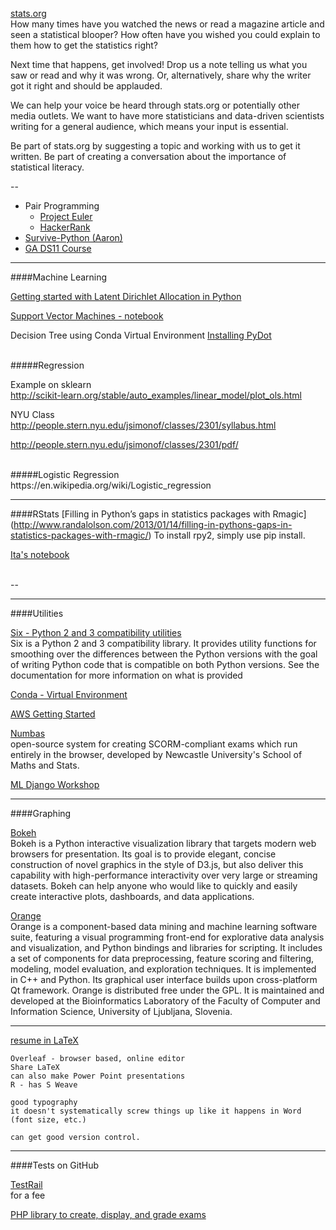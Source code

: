 
[stats.org](http://www.stats.org/contribute/)  
How many times have you watched the news or read a magazine article and seen a statistical blooper? How often have you wished you could explain to them how to get the statistics right?  

Next time that happens, get involved! Drop us a note telling us what you saw or read and why it was wrong. Or, alternatively, share why the writer got it right and should be applauded.  

We can help your voice be heard through stats.org or potentially other media outlets. We want to have more statisticians and data-driven scientists writing for a general audience, which means your input is essential.  

Be part of stats.org by suggesting a topic and working with us to get it written. Be part of creating a conversation about the importance of statistical literacy.

--

* Pair Programming
  * [Project Euler](https://projecteuler.net/)
  * [HackerRank](https://www.hackerrank.com/)
* [Survive-Python (Aaron)](https://survive-python.herokuapp.com/identity)
* [GA DS11 Course](https://github.com/reshama/GADS11-NYC-Summer2014)

*****

####Machine Learning

[Getting started with Latent Dirichlet Allocation in Python](http://chrisstrelioff.ws/sandbox/2014/11/13/getting_started_with_latent_dirichlet_allocation_in_python.html)

[Support Vector Machines - notebook](https://github.com/podopie/DAT18NYC/blob/master/classes/14-support_vector_machines.ipynb)

Decision Tree using Conda Virtual Environment
[Installing PyDot](https://github.com/thisismetis/ds2/blob/master/lectures/mcnulty/w4d5_Decision_Tree_Challenges.md)

<br>
#####Regression

Example on sklearn<br>
http://scikit-learn.org/stable/auto_examples/linear_model/plot_ols.html

NYU Class<br>
http://people.stern.nyu.edu/jsimonof/classes/2301/syllabus.html

http://people.stern.nyu.edu/jsimonof/classes/2301/pdf/

<br>
#####Logistic Regression<br>
https://en.wikipedia.org/wiki/Logistic_regression



*****

####RStats
[Filling in Python’s gaps in statistics packages with Rmagic]
(http://www.randalolson.com/2013/01/14/filling-in-pythons-gaps-in-statistics-packages-with-rmagic/)
To install rpy2, simply use pip install.

[Ita's notebook](https://github.com/thisismetis/ds4/blob/master/investigations/rpy2/Demo.ipynb)

<br>
--

*****

####Utilities

[Six - Python 2 and 3 compatibility utilities](https://pypi.python.org/pypi/six)<br>
Six is a Python 2 and 3 compatibility library. It provides utility functions for smoothing over the differences between the Python versions with the goal of writing Python code that is compatible on both Python versions. See the documentation for more information on what is provided


[Conda - Virtual Environment](http://conda.pydata.org/docs/using/envs.html)

[AWS Getting Started](http://aws.amazon.com/getting-started/)

[Numbas](https://github.com/numbas/editor)<br>
open-source system for creating SCORM-compliant exams which run entirely in the browser, developed by Newcastle University's School of Maths and Stats.

[ML Django Workshop](https://github.com/lightstrike/mlworkshop)

*****

####Graphing

[Bokeh](https://github.com/bokeh/bokeh)<br>
Bokeh is a Python interactive visualization library that targets modern web browsers for presentation. Its goal is to provide elegant, concise construction of novel graphics in the style of D3.js, but also deliver this capability with high-performance interactivity over very large or streaming datasets. Bokeh can help anyone who would like to quickly and easily create interactive plots, dashboards, and data applications.

[Orange](http://orange.biolab.si)  
Orange is a component-based data mining and machine learning software suite, featuring a visual programming front-end for explorative data analysis and visualization, and Python bindings and libraries for scripting. It includes a set of components for data preprocessing, feature scoring and filtering, modeling, model evaluation, and exploration techniques. It is implemented in C++ and Python. Its graphical user interface builds upon cross-platform Qt framework. Orange is distributed free under the GPL. It is maintained and developed at the Bioinformatics Laboratory of the Faculty of Computer and Information Science, University of Ljubljana, Slovenia.

*****

[resume in LaTeX](https://www.overleaf.com/gallery/tagged/cv#.VnyRZcpOlso)<br>
```
Overleaf - browser based, online editor
Share LaTeX
can also make Power Point presentations
R - has S Weave

good typography
it doesn't systematically screw things up like it happens in Word (font size, etc.)

can get good version control.
```

*****

####Tests on GitHub

[TestRail](http://www.gurock.com/testrail/pricing/)<br>
for a fee

[PHP library to create, display, and grade exams](https://github.com/fcosrno/exam-php)



